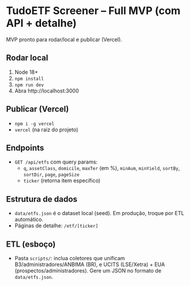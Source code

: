 # TudoETF Screener – Full MVP (com API + detalhe)
MVP pronto para rodar/local e publicar (Vercel).

## Rodar local
1. Node 18+
2. `npm install`
3. `npm run dev`
4. Abra http://localhost:3000

## Publicar (Vercel)
- `npm i -g vercel`
- `vercel` (na raiz do projeto)

## Endpoints
- `GET /api/etfs` com query params:
  - `q`, `assetClass`, `domicile`, `maxTer` (em %), `minAum`, `minYield`,
    `sortBy`, `sortDir`, `page`, `pageSize`
  - `ticker` (retorna item específico)

## Estrutura de dados
- `data/etfs.json` é o dataset local (seed). Em produção, troque por ETL automático.
- Páginas de detalhe: `/etf/[ticker]`

## ETL (esboço)
- Pasta `scripts/`: inclua coletores que unificam B3/administradores/ANBIMA (BR),
  e UCITS (LSE/Xetra) + EUA (prospectos/administradores). Gere um JSON no formato
  de `data/etfs.json`.
